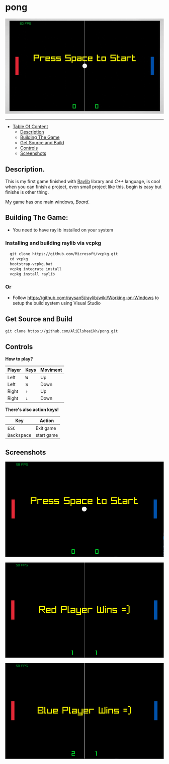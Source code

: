 # pong


![GIF](Screenshot/GIF.gif)




------------------------------------------------
* [Table Of Content](#table)
 <a name="table"></a>
    * [Description](#Description)
    * [Building The Game](#Build)
    * [Get Source and Build](#Source)
    * [Controls](#Controls)
    * [Screenshots](#Screenshots)



<a name="Description"></a>
## Description.

This is my first game finished with [Raylib](https://www.raylib.com/) library and *C++* language, is cool when you can finish a project, even small project like this. begin is easy but finishe is other thing.

My game has one main windows, *Board*.




<a name="Build"></a>
## Building The Game:
- You need to have raylib installed on your system


### Installing and building raylib via vcpkg
```
  git clone https://github.com/Microsoft/vcpkg.git
  cd vcpkg
  bootstrap-vcpkg.bat
  vcpkg integrate install
  vcpkg install raylib
```


### Or

- Follow https://github.com/raysan5/raylib/wiki/Working-on-Windows to setup the build system using Visual Studio

<a name="Source"></a>
## Get Source and Build

```
git clone https://github.com/AliElsheeikh/pong.git
```


<a name="Controls"></a>
## Controls

__How to play?__

Player   |     Keys                | Moviment
------   | -----------             | --------
Left     |     <kbd> W </kbd>      |    Up
Left     |      <kbd>S</kbd>       |   Down
Right    | <kbd>&#8593;</kbd>      |    Up
Right    | <kbd>&#8595;</kbd>      |   Down


__There's also action keys!__

 Key  |      Action      |
------| -----------------|
 <kbd>ESC </kbd>  |  Exit game
<kbd>Backspace </kbd>   |  start game 

 


<a name="Screenshots"></a>
## Screenshots

![im01](Screenshot/01.png)

![im02](Screenshot/02.png)

![im03](Screenshot/03.png)












